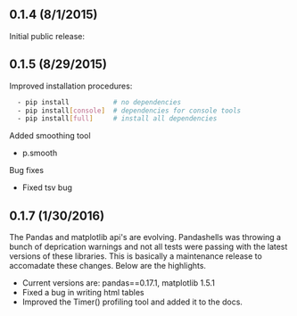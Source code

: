 ## 0.1.4 (8/1/2015)

Initial public release:


## 0.1.5 (8/29/2015)

Improved installation procedures:
```bash
  - pip install           # no dependencies
  - pip install[console]  # dependencies for console tools
  - pip install[full]     # install all dependencies
```
Added smoothing tool
  - p.smooth 

Bug fixes
  - Fixed tsv bug


## 0.1.7 (1/30/2016)

The Pandas and matplotlib api's are evolving.  Pandashells
was throwing a bunch of deprication warnings and not all tests
were passing with the latest versions of these libraries.  This
is basically a maintenance release to accomadate these changes.
Below are the highlights.

* Current versions are: pandas==0.17.1, matplotlib 1.5.1
* Fixed a bug in writing html tables
* Improved the Timer() profiling tool and added it to the docs.
